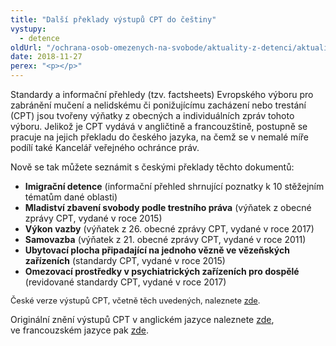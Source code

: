 ```yaml
---
title: "Další překlady výstupů CPT do češtiny"
vystupy:
  - detence
oldUrl: "/ochrana-osob-omezenych-na-svobode/aktuality-z-detenci/aktuality-z-detenci-2018/dalsi-preklady-vystupu-cpt-do-cestiny/"
date: 2018-11-27
perex: "<p></p>"
---
```


<!-- imported from the old website -->

<p>Standardy a informační přehledy (tzv. factsheets) Evropského výboru pro zabránění mučení a nelidskému či ponižujícímu zacházení nebo trestání (CPT) jsou tvořeny výňatky z obecných a individuálních zpráv tohoto výboru. Jelikož je CPT vydává v angličtině a francouzštině, postupně se pracuje na jejich překladu do českého jazyka, na čemž se v nemalé míře podílí také Kancelář veřejného ochránce práv.</p> <p>Nově se tak můžete seznámit s českými překlady těchto dokumentů:</p><ul><li><b>Imigrační detence</b> (informační přehled shrnující poznatky k 10 stěžejním tématům dané oblasti)</li><li><b>Mladiství zbavení svobody podle trestního práva</b> (výňatek z obecné zprávy CPT, vydané v roce 2015)</li><li><b>Výkon vazby</b> (výňatek z 26. obecné zprávy CPT, vydané v roce 2017)</li><li><b>Samovazba</b> (výňatek z 21. obecné zprávy CPT, vydané v roce 2011)</li><li><b>Ubytovací plocha připadající na jednoho vězně ve vězeňských zařízeních</b> (standardy CPT, vydané v roce 2015)</li><li><b>Omezovací prostředky v psychiatrických zařízeních pro dospělé</b> (revidované standardy CPT, vydané v roce 2017)</li></ul><p><span style="font-size: 12.8px;">České verze výstupů CPT, včetně těch uvedených, naleznete </span><a href="http://www.coe.int/en/web/cpt/standards_CZ" style="font-size: 12.8px;">zde</a><span style="font-size: 12.8px;">.</span></p> <p>Originální znění výstupů CPT v anglickém jazyce naleznete <a href="https://www.coe.int/en/web/cpt/standards" target="_blank">zde</a>, ve francouzském jazyce pak <a href="https://www.coe.int/en/web/cpt/standards?p_p_id=56_INSTANCE_rmo9MHZGnl46&amp;p_p_lifecycle=0&amp;p_p_state=normal&amp;p_p_mode=view&amp;p_p_col_id=column-4&amp;p_p_col_count=1&amp;_56_INSTANCE_rmo9MHZGnl46_languageId=fr_FR" target="_blank">zde</a>.</p>
